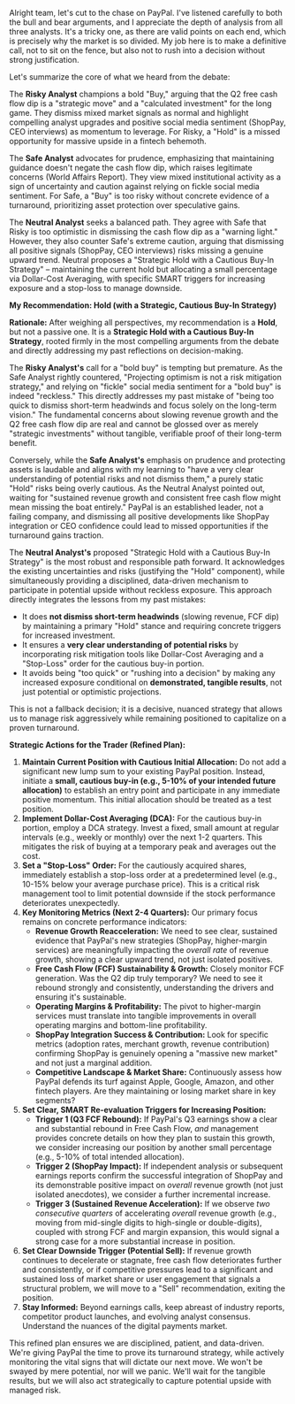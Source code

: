Alright team, let's cut to the chase on PayPal. I've listened carefully to both the bull and bear arguments, and I appreciate the depth of analysis from all three analysts. It's a tricky one, as there are valid points on each end, which is precisely why the market is so divided. My job here is to make a definitive call, not to sit on the fence, but also not to rush into a decision without strong justification.

Let's summarize the core of what we heard from the debate:

The **Risky Analyst** champions a bold "Buy," arguing that the Q2 free cash flow dip is a "strategic move" and a "calculated investment" for the long game. They dismiss mixed market signals as normal and highlight compelling analyst upgrades and positive social media sentiment (ShopPay, CEO interviews) as momentum to leverage. For Risky, a "Hold" is a missed opportunity for massive upside in a fintech behemoth.

The **Safe Analyst** advocates for prudence, emphasizing that maintaining guidance doesn't negate the cash flow dip, which raises legitimate concerns (World Affairs Report). They view mixed institutional activity as a sign of uncertainty and caution against relying on fickle social media sentiment. For Safe, a "Buy" is too risky without concrete evidence of a turnaround, prioritizing asset protection over speculative gains.

The **Neutral Analyst** seeks a balanced path. They agree with Safe that Risky is too optimistic in dismissing the cash flow dip as a "warning light." However, they also counter Safe's extreme caution, arguing that dismissing all positive signals (ShopPay, CEO interviews) risks missing a genuine upward trend. Neutral proposes a "Strategic Hold with a Cautious Buy-In Strategy" – maintaining the current hold but allocating a small percentage via Dollar-Cost Averaging, with specific SMART triggers for increasing exposure and a stop-loss to manage downside.

**My Recommendation: Hold (with a Strategic, Cautious Buy-In Strategy)**

**Rationale:**
After weighing all perspectives, my recommendation is a **Hold**, but not a passive one. It is a **Strategic Hold with a Cautious Buy-In Strategy**, rooted firmly in the most compelling arguments from the debate and directly addressing my past reflections on decision-making.

The **Risky Analyst's** call for a "bold buy" is tempting but premature. As the Safe Analyst rightly countered, "Projecting optimism is not a risk mitigation strategy," and relying on "fickle" social media sentiment for a "bold buy" is indeed "reckless." This directly addresses my past mistake of "being too quick to dismiss short-term headwinds and focus solely on the long-term vision." The fundamental concerns about slowing revenue growth and the Q2 free cash flow dip are real and cannot be glossed over as merely "strategic investments" without tangible, verifiable proof of their long-term benefit.

Conversely, while the **Safe Analyst's** emphasis on prudence and protecting assets is laudable and aligns with my learning to "have a very clear understanding of potential risks and not dismiss them," a purely static "Hold" risks being overly cautious. As the Neutral Analyst pointed out, waiting for "sustained revenue growth and consistent free cash flow might mean missing the boat entirely." PayPal is an established leader, not a failing company, and dismissing all positive developments like ShopPay integration or CEO confidence could lead to missed opportunities if the turnaround gains traction.

The **Neutral Analyst's** proposed "Strategic Hold with a Cautious Buy-In Strategy" is the most robust and responsible path forward. It acknowledges the existing uncertainties and risks (justifying the "Hold" component), while simultaneously providing a disciplined, data-driven mechanism to participate in potential upside without reckless exposure. This approach directly integrates the lessons from my past mistakes:
*   It does **not dismiss short-term headwinds** (slowing revenue, FCF dip) by maintaining a primary "Hold" stance and requiring concrete triggers for increased investment.
*   It ensures a **very clear understanding of potential risks** by incorporating risk mitigation tools like Dollar-Cost Averaging and a "Stop-Loss" order for the cautious buy-in portion.
*   It avoids being "too quick" or "rushing into a decision" by making any increased exposure conditional on **demonstrated, tangible results**, not just potential or optimistic projections.

This is not a fallback decision; it is a decisive, nuanced strategy that allows us to manage risk aggressively while remaining positioned to capitalize on a proven turnaround.

**Strategic Actions for the Trader (Refined Plan):**

1.  **Maintain Current Position with Cautious Initial Allocation:** Do not add a significant new lump sum to your existing PayPal position. Instead, initiate a **small, cautious buy-in (e.g., 5-10% of your intended future allocation)** to establish an entry point and participate in any immediate positive momentum. This initial allocation should be treated as a test position.
2.  **Implement Dollar-Cost Averaging (DCA):** For the cautious buy-in portion, employ a DCA strategy. Invest a fixed, small amount at regular intervals (e.g., weekly or monthly) over the next 1-2 quarters. This mitigates the risk of buying at a temporary peak and averages out the cost.
3.  **Set a "Stop-Loss" Order:** For the cautiously acquired shares, immediately establish a stop-loss order at a predetermined level (e.g., 10-15% below your average purchase price). This is a critical risk management tool to limit potential downside if the stock performance deteriorates unexpectedly.
4.  **Key Monitoring Metrics (Next 2-4 Quarters):** Our primary focus remains on concrete performance indicators:
    *   **Revenue Growth Reacceleration:** We need to see clear, sustained evidence that PayPal's new strategies (ShopPay, higher-margin services) are meaningfully impacting the *overall rate* of revenue growth, showing a clear upward trend, not just isolated positives.
    *   **Free Cash Flow (FCF) Sustainability & Growth:** Closely monitor FCF generation. Was the Q2 dip truly temporary? We need to see it rebound strongly and consistently, understanding the drivers and ensuring it's sustainable.
    *   **Operating Margins & Profitability:** The pivot to higher-margin services must translate into tangible improvements in overall operating margins and bottom-line profitability.
    *   **ShopPay Integration Success & Contribution:** Look for specific metrics (adoption rates, merchant growth, revenue contribution) confirming ShopPay is genuinely opening a "massive new market" and not just a marginal addition.
    *   **Competitive Landscape & Market Share:** Continuously assess how PayPal defends its turf against Apple, Google, Amazon, and other fintech players. Are they maintaining or losing market share in key segments?
5.  **Set Clear, SMART Re-evaluation Triggers for Increasing Position:**
    *   **Trigger 1 (Q3 FCF Rebound):** If PayPal's Q3 earnings show a clear and substantial rebound in Free Cash Flow, *and* management provides concrete details on how they plan to sustain this growth, we consider increasing our position by another small percentage (e.g., 5-10% of total intended allocation).
    *   **Trigger 2 (ShopPay Impact):** If independent analysis or subsequent earnings reports confirm the successful integration of ShopPay and its demonstrable positive impact on *overall* revenue growth (not just isolated anecdotes), we consider a further incremental increase.
    *   **Trigger 3 (Sustained Revenue Acceleration):** If we observe *two consecutive quarters* of accelerating *overall* revenue growth (e.g., moving from mid-single digits to high-single or double-digits), coupled with strong FCF and margin expansion, this would signal a strong case for a more substantial increase in position.
6.  **Set Clear Downside Trigger (Potential Sell):** If revenue growth continues to decelerate or stagnate, free cash flow deteriorates further and consistently, or if competitive pressures lead to a significant and sustained loss of market share or user engagement that signals a structural problem, we will move to a "Sell" recommendation, exiting the position.
7.  **Stay Informed:** Beyond earnings calls, keep abreast of industry reports, competitor product launches, and evolving analyst consensus. Understand the nuances of the digital payments market.

This refined plan ensures we are disciplined, patient, and data-driven. We're giving PayPal the time to prove its turnaround strategy, while actively monitoring the vital signs that will dictate our next move. We won't be swayed by mere potential, nor will we panic. We'll wait for the tangible results, but we will also act strategically to capture potential upside with managed risk.